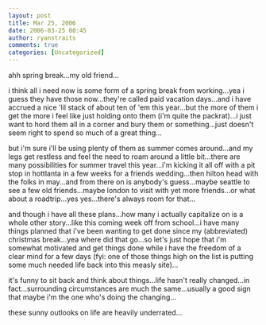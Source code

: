 ```yaml
---
layout: post
title: Mar 25, 2006
date: 2006-03-25 00:45
author: ryanstraits
comments: true
categories: [Uncategorized]
---
```

ahh spring break...my old friend...

i think all i need now is some form of a spring break from working...yea i guess they have those now...they're called paid vacation days...and i have accrued a nice 'lil stack of about ten of 'em this year...but the more of them i get the more i feel like just holding onto them (i'm quite the packrat)...i just want to hord them all in a corner and bury them or something...just doesn't seem right to spend so much of a great thing...

but i'm sure i'll be using plenty of them as summer comes around...and my legs get restless and feel the need to roam around a little bit...there are many possibilities for summer travel this year...i'm kicking it all off with a pit stop in hottlanta in a few weeks for a friends wedding...then hilton head with the folks in may...and from there on is anybody's guess...maybe seattle to see a few old friends...maybe london to visit with yet more friends...or what about a roadtrip...yes yes...there's always room for that...

and though i have all these plans...how many i actually capitalize on is a whole other story...like this coming week off from school...i have many things planned that i've been wanting to get done since my (abbreviated) christmas break...yea where did that go...so let's just hope that i'm somewhat motivated and get things done while i have the freedom of a clear mind for a few days (fyi: one of those things high on the list is putting some much needed life back into this measly site)...

it's funny to sit back and think about things...life hasn't really changed...in fact...surrounding circumstances are much the same...usually a good sign that maybe i'm the one who's doing the changing...

these sunny outlooks on life are heavily underrated...
